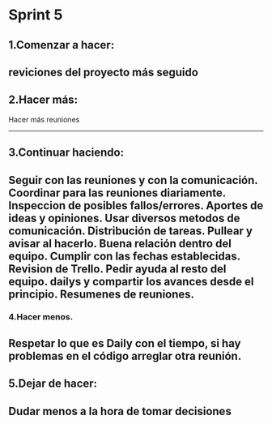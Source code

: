 # Sprint 5

## 1.Comenzar a hacer:
reviciones del proyecto más seguido
---

## 2.Hacer más:
Hacer más reuniones

---

## 3.Continuar haciendo:
Seguir con las reuniones y con la comunicación.
Coordinar para las reuniones diariamente.
Inspeccion de posibles fallos/errores. 
Aportes de ideas y opiniones. 
Usar diversos metodos de comunicación. 
Distribución de tareas. 
Pullear y avisar al hacerlo. 
Buena relación dentro del equipo.
Cumplir con las fechas establecidas.
Revision de Trello.
Pedir ayuda al resto del equipo.
dailys y compartir los avances desde el principio.
Resumenes de reuniones.
---

### 4.Hacer menos.
Respetar lo que es Daily con el tiempo, si hay problemas en el código arreglar otra reunión.
---

## 5.Dejar de hacer:
Dudar menos a la hora de tomar decisiones
---